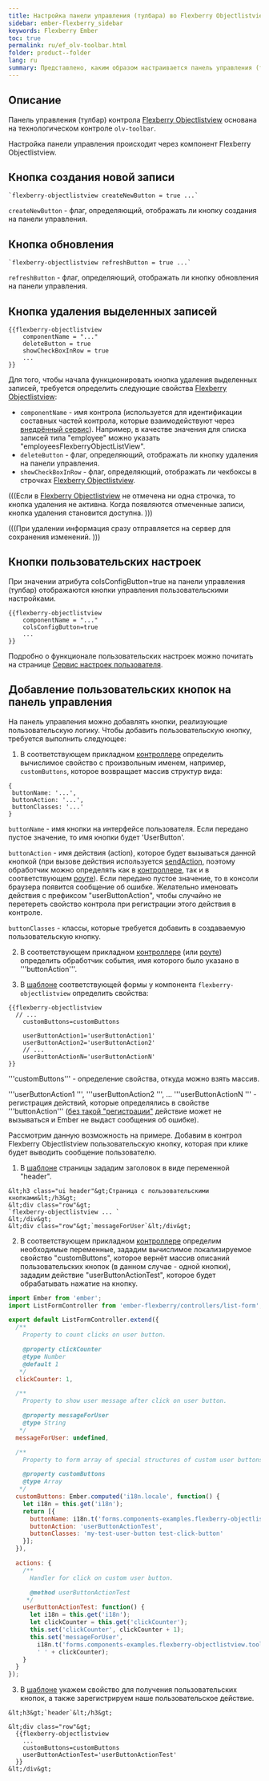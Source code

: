 ```yaml
---
title: Настройка панели управления (тулбара) во Flexberry Objectlistview (технология Flexberry ASP.NET Ember)
sidebar: ember-flexberry_sidebar
keywords: Flexberry Ember
toc: true
permalink: ru/ef_olv-toolbar.html
folder: product--folder
lang: ru
summary: Представлено, каким образом настраивается панель управления (тулбар) контрола Flexberry Objectlistview.
---
```


## Описание

Панель управления (тулбар) контрола [Flexberry Objectlistview](ef_objectlistview.html) основана на технологическом контроле `olv-toolbar`.

Настройка панели управления происходит через компонент Flexberry Objectlistview.

## Кнопка создания новой записи

```
`flexberry-objectlistview createNewButton = true ...`
```

`createNewButton` - флаг, определяющий, отображать ли кнопку создания на панели управления.


## Кнопка обновления

```
`flexberry-objectlistview refreshButton = true ...`
```

`refreshButton` - флаг, определяющий, отображать ли кнопку обновления на панели управления.


## Кнопка удаления выделенных записей

```
{{flexberry-objectlistview
	componentName = "..."
	deleteButton = true
	showCheckBoxInRow = true
	...
}}
```

Для того, чтобы начала функционировать кнопка удаления выделенных записей, требуется определить следующие свойства [Flexberry Objectlistview](ef_objectlistview.html):

* `componentName` - имя контрола (используется для идентификации составных частей контрола, которые взаимодействуют через [внедрённый сервис](http://emberjs.com/api/classes/Ember.inject.html#method_service)). Например, в качестве значения для списка записей типа "employee" можно указать "employeesFlexberryObjectListView".
* `deleteButton` - флаг, определяющий, отображать ли кнопку удаления на панели управления.
* `showCheckBoxInRow` - флаг, определяющий, отображать ли чекбоксы в строчках [Flexberry Objectlistview](ef_objectlistview.html).


(((<msg type=note>Если в [Flexberry Objectlistview](ef_objectlistview.html) не отмечена ни одна строчка, то кнопка удаления не активна. Когда появляются отмеченные записи, кнопка удаления становится доступна.</msg>
)))

(((<msg type=note>При удалении информация сразу отправляется на сервер для сохранения изменений.</msg>
)))

## Кнопки пользовательских настроек

При значении атрибута colsConfigButton=true на панели управления (тулбар) отображаются кнопки управления пользовательскими наcтройками.

```
{{flexberry-objectlistview
	componentName = "..."
	colsConfigButton=true
	...
}}
```
Подробно о функционале пользовательских настроек можно почитать на странице [Сервис настроек пользователя](ef_model-user-settings-service.html).

## Добавление пользовательских кнопок на панель управления

На панель управления можно добавлять кнопки, реализующие пользовательскую логику.
Чтобы добавить пользовательскую кнопку, требуется выполнить следующее:

1. В соответствующем прикладном [контроллере](ef_controller.html) определить вычислимое свойство с произвольным именем, например, `сustomButtons`, которое возвращает массив структур вида:

```
{
 buttonName: '...',
 buttonAction: '...',
 buttonClasses: '...'
}
```

`buttonName` - имя кнопки на интерфейсе пользователя. Если передано пустое значение, то имя кнопки будет 'UserButton'.


`buttonAction` - имя действия (action), которое будет вызываться данной кнопкой (при вызове действия используется [sendAction](http://emberjs.com/api/classes/Ember.Component.html#method_sendAction), поэтому обработчик можно определять как в [контроллере](ef_controller.html), так и в соответствующем [роуте](ef_route.html)). Если передано пустое значение, то в консоли браузера появится сообщение об ошибке. Желательно именовать действия с префиксом "userButtonAction", чтобы случайно не перетереть свойство контрола при регистрации этого действия в контроле.

`buttonClasses` - классы, которые требуется добавить в создаваемую пользовательскую кнопку.

2. В соответствующем прикладном [контроллере](ef_controller.html) (или [роуте](ef_route.html)) определить обработчик события, имя которого было указано в '''buttonAction'''.

3. В [шаблоне](ef_template.html) соответствующей формы у компонента `flexberry-objectlistview` определить свойства:

```
{{flexberry-objectlistview
  // ...
	customButtons=customButtons
	
	userButtonAction1='userButtonAction1'
	userButtonAction2='userButtonAction2'
	// ...
	userButtonActionN='userButtonActionN'
}}
```

'''customButtons''' - определение свойства, откуда можно взять массив.


'''userButtonAction1 ''', '''userButtonAction2 ''', ... '''userButtonActionN ''' - регистрация действий, которые определялись в свойстве '''buttonAction''' ([без такой "регистрации"](http://emberigniter.com/send-action-does-not-fire/) действие может не вызываться и Ember не выдаст сообщения об ошибке).

Рассмотрим данную возможность на примере. Добавим в контрол Flexberry Objectlistview пользовательскую кнопку, которая при клике будет выводить сообщение пользователю.


1. В [шаблоне](ef_template.html) страницы зададим заголовок в виде переменной "header".

```
&lt;h3 class="ui header"&gt;Страница с пользовательскими кнопками&lt;/h3&gt;
&lt;div class="row"&gt;
`flexberry-objectlistview ... `
&lt;/div&gt;
&lt;div class="row"&gt;`messageForUser`&lt;/div&gt;
```

2. В соответствующем прикладном [контроллере](ef_controller.html) определим необходимые переменные, зададим вычислимое локализируемое свойство "customButtons", которое вернёт массив описаний пользовательских кнопок (в данном случае - одной кнопки), зададим действие "userButtonActionTest", которое будет обрабатывать нажатие на кнопку.

```javascript
import Ember from 'ember';
import ListFormController from 'ember-flexberry/controllers/list-form';

export default ListFormController.extend({
  /**
    Property to count clicks on user button.

    @property clickCounter
    @type Number
    @default 1
   */
  clickCounter: 1,

  /**
    Property to show user message after click on user button.

    @property messageForUser
    @type String
   */
  messageForUser: undefined,

  /**
    Property to form array of special structures of custom user buttons.

    @property customButtons
    @type Array
   */
  customButtons: Ember.computed('i18n.locale', function() {
    let i18n = this.get('i18n');
    return [{
      buttonName: i18n.t('forms.components-examples.flexberry-objectlistview.toolbar-custom-buttons-example.custom-button-name'),
      buttonAction: 'userButtonActionTest',
      buttonClasses: 'my-test-user-button test-click-button'
    }];
  }),

  actions: {
    /**
      Handler for click on custom user button.

      @method userButtonActionTest
     */
    userButtonActionTest: function() {
      let i18n = this.get('i18n');
      let clickCounter = this.get('clickCounter');
      this.set('clickCounter', clickCounter + 1);
      this.set('messageForUser',
        i18n.t('forms.components-examples.flexberry-objectlistview.toolbar-custom-buttons-example.custom-message').string +
        ' ' + clickCounter);
    }
  }
});
```

3. В [шаблоне](ef_template.html) укажем свойство для получения пользовательских кнопок, а также зарегистрируем наше пользовательское действие.

```
&lt;h3&gt;`header`&lt;/h3&gt;

&lt;div class="row"&gt;
  {{flexberry-objectlistview
    ...
	customButtons=customButtons
	userButtonActionTest='userButtonActionTest'
  }}
&lt;/div&gt;
```